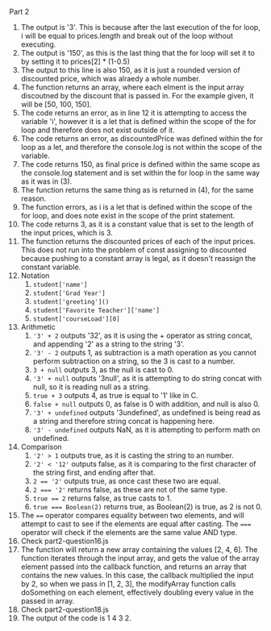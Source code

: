 Part 2
   1. The output is '3'. This is because after the last execution of the for loop, i will be equal to prices.length and break out of the loop without executing.
   2. The output is '150', as this is the last thing that the for loop will set it to by setting it to prices[2] * (1-0.5)
   3. The output to this line is also 150, as it is just a rounded version of discounted price, which was alraedy a whole number.
   4. The function returns an array, where each elment is the input array discoutned by the discount that is passed in. For the example given, it will be [50, 100, 150].
   5. The code returns an error, as in line 12 it is attempting to access the variable 'i', however it is a let that is defined within the scope of the for loop and therefore does not exist outside of it.
   6. The code returns an error, as discountedPrice was defined within the for loop as a let, and therefore the console.log is not within the scope of the variable.
   7. The code returns 150, as final price is defined within the same scope as the console.log statement and is set within the for loop in the same way  as it was in (3).
   8. The function returns the same thing as is returned in (4), for the same reason.
   9. The function errors, as i is a let that is defined within the scope of the for loop, and does note exist in the scope of the print statement.
   10. The code returns 3, as it is a constant value that is set to the length of the input prices, which is 3.
   11. The function returns the discounted prices of each of the input prices. This does not run into the problem of const assigning to discounted because pushing to a constant array is legal, as it doesn't reassign the constant variable.
   12. Notation
       1.  `student['name']`
       2.  `student['Grad Year']`
       3.  `student['greeting']()`
       4.  `student['Favorite Teacher']['name']`
       5.  `student['courseLoad'][0]`
   13. Arithmetic
       1.  `'3' + 2` outputs '32', as it is using the + operator as string concat, and appending '2' as a string to the string '3'.
       2.  `'3' - 2` outputs 1, as subtraction is a math operation as you cannot perform subtraction on a string, so the 3 is cast to a number.
       3.  `3 + null` outputs 3, as the null is cast to 0.
       4.  `'3' + null` outputs '3null', as it is attempting to do string concat with null, so it is reading null as a string.
       5.  `true + 3` outputs 4, as true is equal to '1' like in C.
       6.  `false + null` outputs 0, as false is 0 with addition, and null is also 0.
       7.  `'3' + undefined` outputs '3undefined', as undefined is being read as a string and therefore string concat is happening here.
       8.  `'3' - undefined` outputs NaN, as it is attempting to perform math on undefined.
   14. Comparison
       1.  `'2' > 1` outputs true, as it is casting the string to an number.
       2.  `'2' < '12'` outputs false, as it is comparing to the first character of the string first, and ending after that.
       3.  `2 == '2'` outputs true, as once cast these two are equal.
       4.  `2 === '2'` returns false, as these are not of the same type.
       5.  `true == 2` returns false, as true casts to 1.
       6.  `true === Boolean(2)` returns true, as Boolean(2) is true, as 2 is not 0.
   15. The `==` operator compares equality between two elements, and will attempt to cast to see if the elements are equal after casting. The `===` operator will check if the elements are the same value AND type.
   16. Check part2-question16.js
   17. The function will return a new array containing the values [2, 4, 6]. The function iterates through the input array, and gets the value of the array element passed into the callback function, and returns an array that contains the new values. In this case, the callback multiplied the input by 2, so when we pass in [1, 2, 3], the modifyArray function calls doSomething on each element, effectively doubling every value in the passed in array.
   18. Check part2-question18.js
   19. The output of the code is 1 4 3 2.